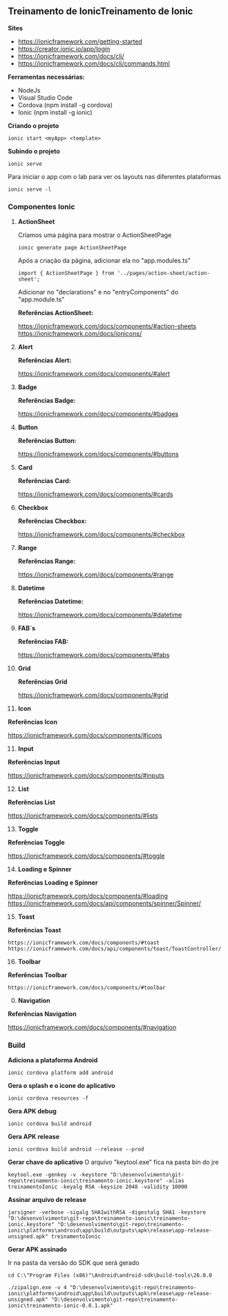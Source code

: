 ## Treinamento de IonicTreinamento de Ionic

**Sites**
- https://ionicframework.com/getting-started
- https://creator.ionic.io/app/login
- https://ionicframework.com/docs/cli/
- https://ionicframework.com/docs/cli/commands.html

**Ferramentas necessárias:**
- NodeJs 
- Visual Studio Code
- Cordova (npm install -g cordova)
- Ionic (npm install -g ionic)

**Criando o projeto**
```
ionic start <myApp> <template>
```
**Subindo o projeto**
``` 
ionic serve
```
Para iniciar o app com o lab para ver os layouts nas diferentes plataformas
``` 
ionic serve -l
```

### Componentes Ionic

1. **ActionSheet**

	Criamos uma página para mostrar o ActionSheetPage

	```
    ionic generate page ActionSheetPage
	```

    Após a criação da página, adicionar ela no "app.modules.ts"

    ```
    import { ActionSheetPage } from '../pages/action-sheet/action-sheet';
    ```

    Adicionar no "declarations" e no "entryComponents" do "app.module.ts"

    **Referências ActionSheet:**

     https://ionicframework.com/docs/components/#action-sheets
     https://ionicframework.com/docs/ionicons/

2. **Alert**

    **Referências Alert:**
    
    https://ionicframework.com/docs/components/#alert

3. **Badge**

    **Referências Badge:**

    https://ionicframework.com/docs/components/#badges

4. **Button**

    **Referências Button:**

   https://ionicframework.com/docs/components/#buttons    


5. **Card**

   **Referências Card:**

   https://ionicframework.com/docs/components/#cards

6. **Checkbox**

   **Referências Checkbox:**

   https://ionicframework.com/docs/components/#checkbox

7. **Range**

   **Referências Range:**

   https://ionicframework.com/docs/components/#range   

8. **Datetime**

   **Referências Datetime:**

   https://ionicframework.com/docs/components/#datetime

9. **FAB´s**

   **Referências FAB:**

   https://ionicframework.com/docs/components/#fabs

9. **Grid**

   **Referências Grid**

   https://ionicframework.com/docs/components/#grid   

10. **Icon**

   **Referências Icon**

   https://ionicframework.com/docs/components/#icons   

11. **Input**

   **Referências Input**

   https://ionicframework.com/docs/components/#inputs

12. **List**

   **Referências List**

   https://ionicframework.com/docs/components/#lists

13. **Toggle**

   **Referências Toggle**

   https://ionicframework.com/docs/components/#toggle

14. **Loading e Spinner**

   **Referências Loading e Spinner**

   https://ionicframework.com/docs/components/#loading
   https://ionicframework.com/docs/api/components/spinner/Spinner/

15. **Toast**

   **Referências Toast**

    https://ionicframework.com/docs/components/#toast
    https://ionicframework.com/docs/api/components/toast/ToastController/

16. **Toolbar**

   **Referências Toolbar**

    https://ionicframework.com/docs/components/#toolbar
    
00. **Navigation**

   **Referências Navigation**

   https://ionicframework.com/docs/components/#navigation
      


### Build

**Adiciona a plataforma Android**

```
ionic cordova platform add android
```

**Gera o splash e o icone do aplicativo**

```
ionic cordova resources -f
```

**Gera APK debug**

```
ionic cordova build android
```

**Gera APK release**

```
ionic cordova build android --release --prod
```

**Gerar chave do aplicativo**
O arquivo "keytool.exe" fica na pasta bin do jre

```
keytool.exe -genkey -v -keystore "D:\desenvolvimento\git-repo\treinamento-ionic\treinamento-ionic.keystore" -alias treinamentoIonic -keyalg RSA -keysize 2048 -validity 10000
```

**Assinar arquivo de release**
```
jarsigner -verbose -sigalg SHA1withRSA -digestalg SHA1 -keystore "D:\desenvolvimento\git-repo\treinamento-ionic\treinamento-ionic.keystore" "D:\desenvolvimento\git-repo\treinamento-ionic\platforms\android\app\build\outputs\apk\release\app-release-unsigned.apk" treinamentoIonic
```

**Gerar APK assinado**

Ir na pasta da versão do SDK que será gerado
```
cd C:\"Program Files (x86)"\Android\android-sdk\build-tools\26.0.0
```

```
./zipalign.exe -v 4 "D:\desenvolvimento\git-repo\treinamento-ionic\platforms\android\app\build\outputs\apk\release\app-release-unsigned.apk" "D:\desenvolvimento\git-repo\treinamento-ionic\treinamento-ionic-0.0.1.apk"
```      